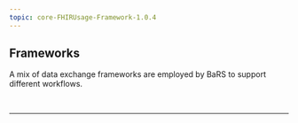 ```yaml
---
topic: core-FHIRUsage-Framework-1.0.4
---
```


## Frameworks

A mix of data exchange frameworks are employed by BaRS to support different workflows.

<br>
<hr>